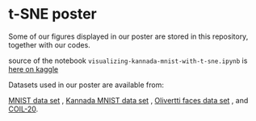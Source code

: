 # t-SNE poster
Some of our figures displayed in our poster are stored in this repository, together with our codes.

source of the notebook `visualizing-kannada-mnist-with-t-sne.ipynb` is [here on kaggle](https://www.kaggle.com/code/parulpandey/visualizing-kannada-mnist-with-t-sne)

Datasets used in our poster are available from:

[MNIST data set](http://yann.lecun.com/exdb/mnist/index.html) , 
[Kannada MNIST data set](https://github.com/vinayprabhu/Kannada_MNIST) , 
[Olivertti faces data set](http://mambo.ucsc.edu/psl/olivetti.html) , 
and [COIL-20](https://www.cs.columbia.edu/CAVE/software/softlib/coil-20.php).
